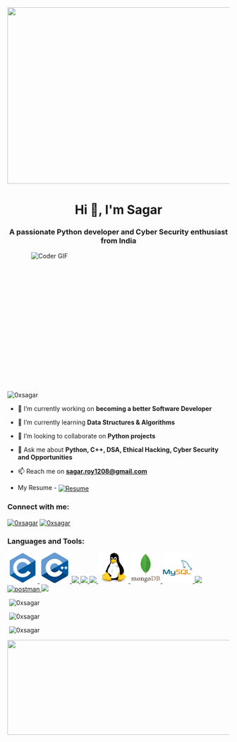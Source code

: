 <img height=400 width=1020 src="https://github.com/Anmol-Baranwal/Cool-GIFs-For-GitHub/assets/74038190/c288471c-be67-4fbb-af44-1c63ee9ed280" />
<h1 align="center">Hi 👋, I'm Sagar</h1>
<h3 align="center">A passionate Python developer and Cyber Security enthusiast from India</h3>

<img align="right" alt="Coder GIF" height=315 width=450 src="https://user-images.githubusercontent.com/74038190/238353480-219bcc70-f5dc-466b-9a60-29653d8e8433.gif" />

<p align="left"> <img src="https://komarev.com/ghpvc/?username=0xsagar&label=Profile%20views&color=0e75b6&style=flat" alt="0xsagar" /> </p>

- 🔭 I’m currently working on **becoming a better Software Developer**

- 🌱 I’m currently learning **Data Structures & Algorithms**

- 👯 I’m looking to collaborate on **Python projects**

- 💬 Ask me about **Python, C++, DSA, Ethical Hacking, Cyber Security and Opportunities**

- 📫 Reach me on **sagar.roy1208@gmail.com**

- My Resume -   <a href="https://drive.google.com/file/d/19J1ubuYWwZYQptzusxCLAM0vb_kDy6FG/view?usp=sharing"> <img align="center" src="https://user-images.githubusercontent.com/74038190/216122069-5b8169d7-1d8e-4a13-b245-a8e4176c99f8.png" alt="Resume" height="40" width="40" target="_blank" rel="noopener noreferrer"/></a>


<h3 align="left">Connect with me:</h3>
<p align="left">
<a href="https://linkedin.com/in/0xsagar" target="blank"><img align="center" src="https://raw.githubusercontent.com/rahuldkjain/github-profile-readme-generator/master/src/images/icons/Social/linked-in-alt.svg" alt="0xsagar" height="30" width="40" /></a>
<a href="https://www.leetcode.com/0xsagar" target="blank"><img align="center" src="https://raw.githubusercontent.com/rahuldkjain/github-profile-readme-generator/master/src/images/icons/Social/leet-code.svg" alt="0xsagar" height="30" width="40" /></a>
</p>

<h3 align="left">Languages and Tools:</h3>
<p align="left"> <a href="https://www.cprogramming.com/" target="_blank" rel="noreferrer"> <img src="https://raw.githubusercontent.com/devicons/devicon/master/icons/c/c-original.svg" alt="c" width="69" height="69"/> </a> <a href="https://www.w3schools.com/cpp/" target="_blank" rel="noreferrer"> <img src="https://raw.githubusercontent.com/devicons/devicon/master/icons/cplusplus/cplusplus-original.svg" alt="cplusplus" width="69" height="69"/> </a> <a href="https://www.w3schools.com/css/" target="_blank" rel="noreferrer"> <img src="https://github.com/Anmol-Baranwal/Cool-GIFs-For-GitHub/assets/74038190/67f477ed-6624-42da-99f0-1a7b1a16eecb" width="69"> </a> <a href="https://git-scm.com/" target="_blank" rel="noreferrer"> <img src="https://user-images.githubusercontent.com/74038190/212257468-1e9a91f1-b626-4baa-b15d-5c385dfa7ed2.gif" width="69"> </a> <a href="https://www.w3.org/html/" target="_blank" rel="noreferrer"> <img src="https://github.com/Anmol-Baranwal/Cool-GIFs-For-GitHub/assets/74038190/29fd6286-4e7b-4d6c-818f-c4765d5e39a9" width="69"> </a> <a href="https://www.linux.org/" target="_blank" rel="noreferrer"> <img src="https://raw.githubusercontent.com/devicons/devicon/master/icons/linux/linux-original.svg" alt="linux" width="69" height="69"/> </a> <a href="https://www.mongodb.com/" target="_blank" rel="noreferrer"> <img src="https://raw.githubusercontent.com/devicons/devicon/master/icons/mongodb/mongodb-original-wordmark.svg" alt="mongodb" width="69" height="69"/> </a> <a href="https://www.mysql.com/" target="_blank" rel="noreferrer"> <img src="https://raw.githubusercontent.com/devicons/devicon/master/icons/mysql/mysql-original-wordmark.svg" alt="mysql" width="69" height="69"/> </a> <a href="https://nodejs.org" target="_blank" rel="noreferrer"> <img src="https://user-images.githubusercontent.com/74038190/212257460-738ff738-247f-4445-a718-cdd0ca76e2db.gif" width="69"> </a> <a href="https://postman.com" target="_blank" rel="noreferrer"> <img src="https://www.vectorlogo.zone/logos/getpostman/getpostman-icon.svg" alt="postman" width="69" height="69"/> </a> <a href="https://www.python.org" target="_blank" rel="noreferrer"> <img src="https://user-images.githubusercontent.com/74038190/212257472-08e52665-c503-4bd9-aa20-f5a4dae769b5.gif" width="69"> </a> </p>

<p>&nbsp;<img src="https://github-readme-stats.vercel.app/api/top-langs?username=0xsagar&show_icons=true&locale=en&layout=compact" alt="0xsagar" /> </p>

<p>&nbsp;<img src="https://github-readme-stats.vercel.app/api?username=0xsagar&show_icons=true&locale=en" alt="0xsagar" /></p>

<p>&nbsp;<img src="https://github-readme-streak-stats.herokuapp.com/?user=0xsagar&" alt="0xsagar" /></p>

<img height=215 width=1020 src="https://github.com/Anmol-Baranwal/Cool-GIFs-For-GitHub/assets/74038190/d48893bd-0757-481c-8d7e-ba3e163feae7" />

[comment]: <> (Source: https://github.com/Anmol-Baranwal/Cool-GIFs-For-GitHub/blob/main/README.md)
